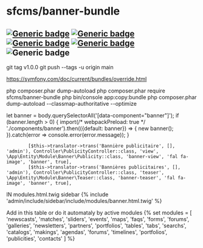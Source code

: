 # sfcms/banner-bundle

[![Generic badge](https://img.shields.io/badge/Version-1-blue.svg)](https://github.com/Sebastien74/SFCMS-6)
[![Generic badge](https://img.shields.io/badge/License-MIT-blue.svg)](https://github.com/Sebastien74/MIT-LICENSE/blob/main/LICENSE.md)
[![Generic badge](https://img.shields.io/badge/Author-Sébastien%20FOURNIER-blue.svg)](https://github.com/Sebastien74)
[![Generic badge](https://img.shields.io/badge/Contributor-1-blue.svg)](https://github.com/Sebastien74)
![Generic badge](https://img.shields.io/badge/PHP-8.2-orange.svg)
---

git tag v1.0.0
git push --tags -u origin main

https://symfony.com/doc/current/bundles/override.html

php composer.phar dump-autoload
php composer.phar require sfcms/banner-bundle
php bin/console app:copy:bundle
php composer.phar dump-autoload --classmap-authoritative --optimize


let banner = body.querySelectorAll('[data-component="banner"]');
if (banner.length > 0) {
import(/* webpackPreload: true */ './components/banner').then(({default: banner}) => {
new banner();
}).catch(error => console.error(error.message));
}


            [$this->translator->trans('Bannière publicitaire', [], 'admin'), Controller\PublicityController::class, 'view', \App\Entity\Module\Banner\Publicity::class, 'banner-view', 'fal fa-image', 'banner', true],
            [$this->translator->trans('Bannières publicitaires', [], 'admin'), Controller\PublicityController::class, 'teaser', \App\Entity\Module\Banner\Teaser::class, 'banner-teaser', 'fal fa-image', 'banner', true],


IN modules.html.twig sidebar
{% include 'admin/include/sidebar/include/modules/banner.html.twig' %}

Add in this table or do it automataly by active modules
    {% set modules = [
        'newscasts',
        'matches',
        'sliders',
        'events',
        'maps',
        'faqs',
        'forms',
        'forums',
        'galleries',
        'newsletters',
        'partners',
        'portfolios',
        'tables',
        'tabs',
        'searchs',
        'catalogs',
        'makings',
        'agendas',
        'forums',
        'timelines',
        'portfolios',
        'publicities',
        'contacts'
    ] %}